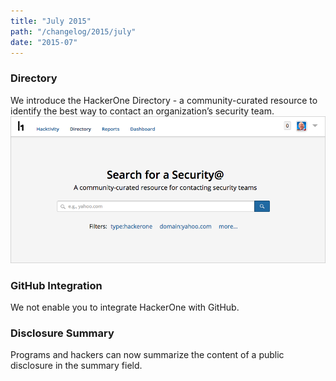```yaml
---
title: "July 2015"
path: "/changelog/2015/july"
date: "2015-07"
---
```


### Directory
We introduce the HackerOne Directory - a community-curated resource to identify the best way to contact an organization’s security team.
![july_2015_directory](./images/july_2015_directory.png)

### GitHub Integration
We not enable you to integrate HackerOne with GitHub.

### Disclosure Summary
Programs and hackers can now summarize the content of a public disclosure in the summary field.
